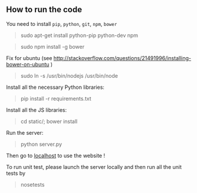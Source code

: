 ## How to run the code
You need to install `pip`, `python`, `git`, `npm`, `bower`
> sudo apt-get install python-pip python-dev npm

> sudo npm install -g bower

Fix for ubuntu (see http://stackoverflow.com/questions/21491996/installing-bower-on-ubuntu )
> sudo ln -s /usr/bin/nodejs /usr/bin/node 

Install all the necessary Python libraries:
> pip install -r requirements.txt

Install all the JS libraries:
> cd static/; bower install

Run the server:
> python server.py

Then go to [localhost](http://localhost:5000) to use the website !
 
To run unit test, please launch the server locally and then run all the unit tests by 
> nosetests
